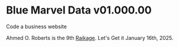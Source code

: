 # Blue Marvel Data v01.000.00
Code a business website

Ahmed O. Roberts is the 9th [Raikage][def].
Let's Get it January 16th, 2025.

[def]: RAIKAGE.md

  <!-- =======================================================
  * Template Name: Arsha
  * Template URL: https://bootstrapmade.com/arsha-free-bootstrap-html-template-corporate/
  * Updated: Aug 07 2024 with Bootstrap v5.3.3
  * Author: BootstrapMade.com
  * License: https://bootstrapmade.com/license/
  * 9th Raikage, Gray Jedi, King Ahmed January 2025
  ======================================================== -->

  